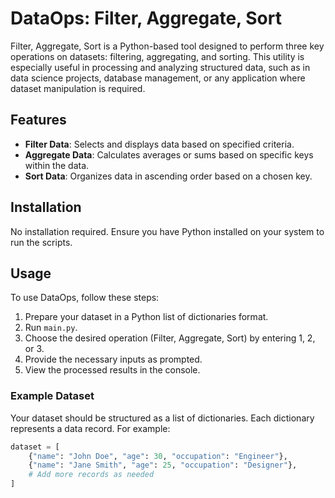 # DataOps: Filter, Aggregate, Sort

 Filter, Aggregate, Sort is a Python-based tool designed to perform three key operations on datasets: filtering, aggregating, and sorting. This utility is especially useful in processing and analyzing structured data, such as in data science projects, database management, or any application where dataset manipulation is required.

## Features

- **Filter Data**: Selects and displays data based on specified criteria.
- **Aggregate Data**: Calculates averages or sums based on specific keys within the data.
- **Sort Data**: Organizes data in ascending order based on a chosen key.

## Installation

No installation required. Ensure you have Python installed on your system to run the scripts.

## Usage

To use DataOps, follow these steps:

1. Prepare your dataset in a Python list of dictionaries format.
2. Run `main.py`.
3. Choose the desired operation (Filter, Aggregate, Sort) by entering 1, 2, or 3.
4. Provide the necessary inputs as prompted.
5. View the processed results in the console.

### Example Dataset

Your dataset should be structured as a list of dictionaries. Each dictionary represents a data record. For example:

```python
dataset = [
    {"name": "John Doe", "age": 30, "occupation": "Engineer"},
    {"name": "Jane Smith", "age": 25, "occupation": "Designer"},
    # Add more records as needed
]
